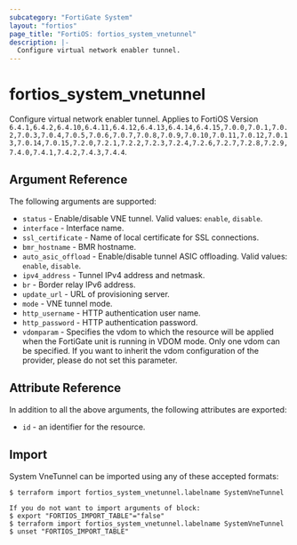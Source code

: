 ```yaml
---
subcategory: "FortiGate System"
layout: "fortios"
page_title: "FortiOS: fortios_system_vnetunnel"
description: |-
  Configure virtual network enabler tunnel.
---
```


# fortios_system_vnetunnel
Configure virtual network enabler tunnel. Applies to FortiOS Version `6.4.1,6.4.2,6.4.10,6.4.11,6.4.12,6.4.13,6.4.14,6.4.15,7.0.0,7.0.1,7.0.2,7.0.3,7.0.4,7.0.5,7.0.6,7.0.7,7.0.8,7.0.9,7.0.10,7.0.11,7.0.12,7.0.13,7.0.14,7.0.15,7.2.0,7.2.1,7.2.2,7.2.3,7.2.4,7.2.6,7.2.7,7.2.8,7.2.9,7.4.0,7.4.1,7.4.2,7.4.3,7.4.4`.

## Argument Reference

The following arguments are supported:

* `status` - Enable/disable VNE tunnel. Valid values: `enable`, `disable`.
* `interface` - Interface name.
* `ssl_certificate` - Name of local certificate for SSL connections.
* `bmr_hostname` - BMR hostname.
* `auto_asic_offload` - Enable/disable tunnel ASIC offloading. Valid values: `enable`, `disable`.
* `ipv4_address` - Tunnel IPv4 address and netmask.
* `br` - Border relay IPv6 address.
* `update_url` - URL of provisioning server.
* `mode` - VNE tunnel mode.
* `http_username` - HTTP authentication user name.
* `http_password` - HTTP authentication password.
* `vdomparam` - Specifies the vdom to which the resource will be applied when the FortiGate unit is running in VDOM mode. Only one vdom can be specified. If you want to inherit the vdom configuration of the provider, please do not set this parameter.


## Attribute Reference

In addition to all the above arguments, the following attributes are exported:
* `id` - an identifier for the resource.

## Import

System VneTunnel can be imported using any of these accepted formats:
```
$ terraform import fortios_system_vnetunnel.labelname SystemVneTunnel

If you do not want to import arguments of block:
$ export "FORTIOS_IMPORT_TABLE"="false"
$ terraform import fortios_system_vnetunnel.labelname SystemVneTunnel
$ unset "FORTIOS_IMPORT_TABLE"
```
